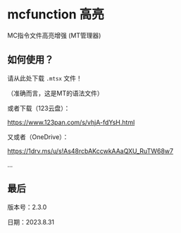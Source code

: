 # mcfunction 高亮
MC指令文件高亮增强 (MT管理器)

## 如何使用？

请从此处下载 `.mtsx` 文件！

（准确而言，这是MT的语法文件）

或者下载（123云盘）：

https://www.123pan.com/s/vhjA-fdYsH.html

又或者（OneDrive）：

https://1drv.ms/u/s!As48rcbAKccwkAAaQXU_RuTW68w7

...


## 最后

版本号：2.3.0

日期：2023.8.31
